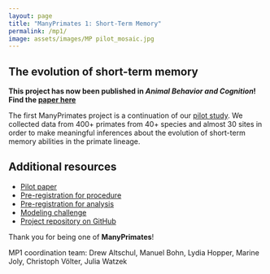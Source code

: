 ```yaml
---
layout: page
title: "ManyPrimates 1: Short-Term Memory"
permalink: /mp1/
image: assets/images/MP pilot_mosaic.jpg
---
```


## The evolution of short-term memory

<strong>This project has now been published in *Animal Behavior and Cognition*! Find the <a href="https://www.animalbehaviorandcognition.org/uploads/journals/50/6%20ManyPrimates_ABC_9(4).pdf">paper here</a> </strong>

The first ManyPrimates project is a continuation of our [pilot study](/pilot). We collected data from 400+ primates from 40+ species and almost 30 sites in order to make meaningful inferences about the evolution of short-term memory abilities in the primate lineage.



## Additional resources

- [Pilot paper](https://psyarxiv.com/3xu7q/)
- [Pre-registration for procedure](https://osf.io/eyvnh)
- [Pre-registration for analysis](https://osf.io/sf3bx)
- [Modeling challenge](/mp1/models)
- [Project repository on GitHub](https://github.com/ManyPrimates/mp1_short_term_memory)

Thank you for being one of **ManyPrimates**! 

MP1 coordination team: Drew Altschul, Manuel Bohn, Lydia Hopper, Marine Joly, Christoph Völter, Julia Watzek  

